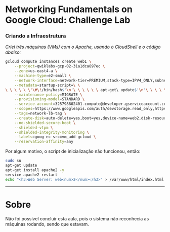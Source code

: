 # Networking Fundamentals on Google Cloud: Challenge Lab


### Criando a Infraestrutura

*Criei três máquinas (VMs) com o Apache, usando o CloudShell e o código abaixo:*
```sh
gcloud compute instances create web1 \
    --project=qwiklabs-gcp-02-31a1dca897ec \
    --zone=us-east4-a \
    --machine-type=e2-small \
    --network-interface=network-tier=PREMIUM,stack-type=IPV4_ONLY,subnet=default \
    --metadata=startup-script=\ \
\ \ \ \ \ \'\#\!/bin/bash$'\n'\ \ \ \ \ \ apt-get\ update$'\n'\ \ \ \ \ \ apt-get\ install\ apache2\ -y$'\n'\ \ \ \ \ \ service\ apache2\ restart$'\n'\ \ \ \ \ \ echo\ \"$'\n'\<h3\>Web\ Server:\ web\<num\>1\</num\>$'\n'\</h3\>\"\ \|\ tee\ /var/www/html/index.html\',enable-oslogin=true \
    --maintenance-policy=MIGRATE \
    --provisioning-model=STANDARD \
    --service-account=325798802401-compute@developer.gserviceaccount.com \
    --scopes=https://www.googleapis.com/auth/devstorage.read_only,https://www.googleapis.com/auth/logging.write,https://www.googleapis.com/auth/monitoring.write,https://www.googleapis.com/auth/service.management.readonly,https://www.googleapis.com/auth/servicecontrol,https://www.googleapis.com/auth/trace.append \
    --tags=network-lb-tag \
    --create-disk=auto-delete=yes,boot=yes,device-name=web2,disk-resource-policy=projects/qwiklabs-gcp-02-31a1dca897ec/regions/us-east4/resourcePolicies/default-schedule-1,image=projects/debian-cloud/global/images/debian-11-bullseye-v20250212,mode=rw,size=10,type=pd-balanced \
    --no-shielded-secure-boot \
    --shielded-vtpm \
    --shielded-integrity-monitoring \
    --labels=goog-ec-src=vm_add-gcloud \
    --reservation-affinity=any
```

Por algum motivo, o script de inicialização não funcionou, então:
```sh
sudo su
apt-get update
apt-get install apache2 -y
service apache2 restart
echo "<h3>Web Server: web<num>2</num></h3>" > /var/www/html/index.html
```



---

# Sobre

Não foi possível concluir esta aula, pois o sistema não reconhecia as máquinas rodando, sendo que estavam.
